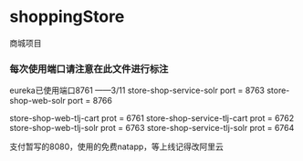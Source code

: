# shoppingStore
商城项目
### 每次使用端口请注意在此文件进行标注
eureka已使用端口8761 ——3/11
store-shop-service-solr  port = 8763
store-shop-web-solr  port = 8766

store-shop-web-tlj-cart prot = 6761
store-shop-service-tlj-cart prot = 6762
store-shop-web-tlj-solr prot = 6763
store-shop-service-tlj-solr prot = 6764

支付暂写的8080，使用的免费natapp，等上线记得改阿里云

